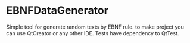# EBNFDataGenerator
Simple tool for generate random texts by EBNF rule. 
to make project you can use QtCreator or any other IDE. Tests have dependency to QtTest.
